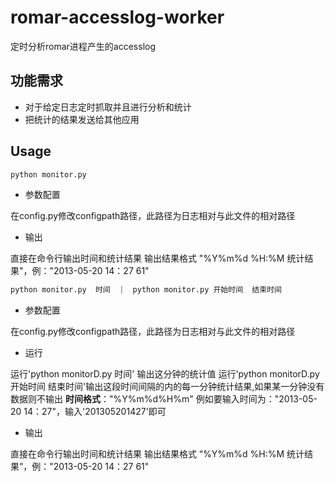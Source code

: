 romar-accesslog-worker
======================

定时分析romar进程产生的accesslog
## 功能需求
* 对于给定日志定时抓取并且进行分析和统计
* 把统计的结果发送给其他应用

## Usage

```python
python monitor.py
```

* 参数配置

在config.py修改configpath路径，此路径为日志相对与此文件的相对路径

* 输出

直接在命令行输出时间和统计结果 输出结果格式 "%Y%m%d %H:%M 统计结果"，例："2013-05-20 14：27 61"  

```python
python monitor.py  时间  |  python monitor.py 开始时间  结束时间
```

* 参数配置

在config.py修改configpath路径，此路径为日志相对与此文件的相对路径

* 运行

运行'python monitorD.py 时间' 输出这分钟的统计值 
运行'python monitorD.py 开始时间 结束时间'输出这段时间间隔的内的每一分钟统计结果,如果某一分钟没有数据则不输出
**时间格式**："%Y%m%d%H%m"  例如要输入时间为："2013-05-20 14：27"，输入'201305201427'即可 

* 输出

直接在命令行输出时间和统计结果 输出结果格式 “%Y%m%d %H:%M 统计结果”，例："2013-05-20 14：27 61" 